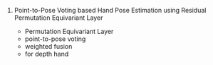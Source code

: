1. Point-to-Pose Voting based Hand Pose Estimation using Residual Permutation Equivariant Layer

	- Permutation Equivariant Layer
	- point-to-pose voting
	- weighted fusion
	- for depth hand